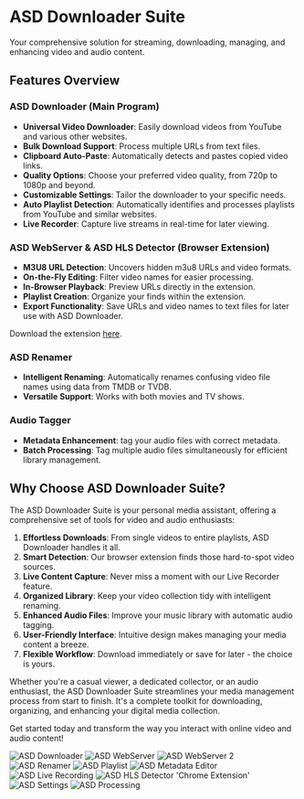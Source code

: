 

# ASD Downloader Suite

Your comprehensive solution for streaming, downloading, managing, and enhancing video and audio content.

## Features Overview

### ASD Downloader (Main Program)

- **Universal Video Downloader**: Easily download videos from YouTube and various other websites.
- **Bulk Download Support**: Process multiple URLs from text files.
- **Clipboard Auto-Paste**: Automatically detects and pastes copied video links.
- **Quality Options**: Choose your preferred video quality, from 720p to 1080p and beyond.
- **Customizable Settings**: Tailor the downloader to your specific needs.
- **Auto Playlist Detection**: Automatically identifies and processes playlists from YouTube and similar websites.
- **Live Recorder**: Capture live streams in real-time for later viewing.

### ASD WebServer & ASD HLS Detector (Browser Extension)

- **M3U8 URL Detection**: Uncovers hidden m3u8 URLs and video formats.
- **On-the-Fly Editing**: Filter video names for easier processing.
- **In-Browser Playback**: Preview URLs directly in the extension.
- **Playlist Creation**: Organize your finds within the extension.
- **Export Functionality**: Save URLs and video names to text files for later use with ASD Downloader.

Download the extension [here](https://chromewebstore.google.com/detail/athena-hls-detector/hlhjhkaechpphhjcdplkplcompomcjnb).

### ASD Renamer

- **Intelligent Renaming**: Automatically renames confusing video file names using data from TMDB or TVDB.
- **Versatile Support**: Works with both movies and TV shows.

### Audio Tagger

- **Metadata Enhancement**: tag your audio files with correct metadata.
- **Batch Processing**: Tag multiple audio files simultaneously for efficient library management.

## Why Choose ASD Downloader Suite?

The ASD Downloader Suite is your personal media assistant, offering a comprehensive set of tools for video and audio enthusiasts:

1. **Effortless Downloads**: From single videos to entire playlists, ASD Downloader handles it all.
2. **Smart Detection**: Our browser extension finds those hard-to-spot video sources.
3. **Live Content Capture**: Never miss a moment with our Live Recorder feature.
4. **Organized Library**: Keep your video collection tidy with intelligent renaming.
5. **Enhanced Audio Files**: Improve your music library with automatic audio tagging.
6. **User-Friendly Interface**: Intuitive design makes managing your media content a breeze.
7. **Flexible Workflow**: Download immediately or save for later - the choice is yours.

Whether you're a casual viewer, a dedicated collector, or an audio enthusiast, the ASD Downloader Suite streamlines your media management process from start to finish. It's a complete toolkit for downloading, organizing, and enhancing your digital media collection.

Get started today and transform the way you interact with online video and audio content!



![ASD Downloader](./Screenshots/ASD_1.png)
![ASD WebServer](./Screenshots/ASD_5.jpg)
![ASD WebServer 2](./Screenshots/ASD_6.jpg)
![ASD Renamer](./Screenshots/ASD_4.jpg)
![ASD Playlist](./Screenshots/Playlist.png)
![ASD Metadata Editor](./Screenshots/Metadata_Editor.jpg)
![ASD Live Recording](./Screenshots/Live_Recording.jpg)
![ASD HLS Detector 'Chrome Extension'](./Screenshots/ASD_7.jpg)
![ASD Settings](./Screenshots/ASD_2.png)
![ASD Processing](./Screenshots/ASD_3.png)

